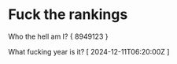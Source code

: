 # Fuck the rankings

Who the hell am I?
{ 8949123 }

What fucking year is it?
[ 2024-12-11T06:20:00Z ]
